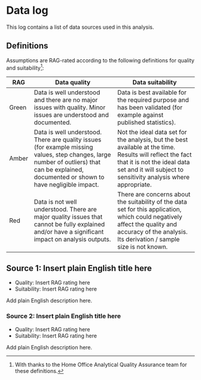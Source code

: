 # Data log

This log contains a list of data sources used in this analysis.

## Definitions

Assumptions are RAG-rated according to the following definitions for quality and
suitability[^1]:

[^1]: With thanks to the Home Office Analytical Quality Assurance team for these definitions.

| RAG   | Data quality                                                                                                                                                                                 | Data suitability                                                                                                                                                                                            |
|-------|----------------------------------------------------------------------------------------------------------------------------------------------------------------------------------------------|-------------------------------------------------------------------------------------------------------------------------------------------------------------------------------------------------------------|
| Green | Data is well understood and there are no major issues with quality. Minor issues are understood and documented.                                                                              | Data is best available for the required purpose and has been validated (for example against published statistics).                                                                                          |
| Amber | Data is well understood. There are quality issues (for example missing values, step changes, large number of outliers) that can be explained, documented or shown to have negligible impact. | Not the ideal data set for the analysis, but the best available at the time. Results will reflect the fact that it is not the ideal data set and it will subject to sensitivity analysis where appropriate. |
| Red   | Data is not well understood. There are major quality issues that cannot be fully explained and/or have a significant impact on analysis outputs.                                             | There are concerns about the suitability of the data set for this application, which could negatively affect the quality and accuracy of the analysis. Its derivation / sample size is not known.           |

## Source 1: Insert plain English title here

* Quality: Insert RAG rating here
* Suitability: Insert RAG rating here

Add plain English description here.

### Source 2: Insert plain English title here

* Quality: Insert RAG rating here
* Suitability: Insert RAG rating here

Add plain English description here.
